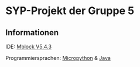 
# SYP-Projekt der Gruppe 5
Informationen
---

IDE: [Mblock V5.4.3](https://s.mblock.cc/download/pc-windows)

Programmiersprachen: [Micropython](https://docs.micropython.org/en/latest/) & [Java](https://docs.oracle.com/en/java/)
